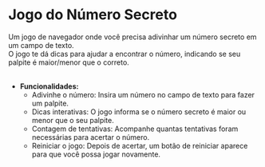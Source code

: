 <h1>Jogo do Número Secreto</h1>
Um jogo de navegador onde você precisa adivinhar um número secreto em um campo de texto. <br>O jogo te dá dicas para ajudar a encontrar o número, indicando se seu palpite é maior/menor que o correto.<br>
<Br>

- **Funcionalidades:**
  - Adivinhe o número: Insira um número no campo de texto para fazer um palpite.
  - Dicas interativas: O jogo informa se o número secreto é maior ou menor que o seu palpite.
  - Contagem de tentativas: Acompanhe quantas tentativas foram necessárias para acertar o número.
  - Reiniciar o jogo: Depois de acertar, um botão de reiniciar aparece para que você possa jogar novamente.


